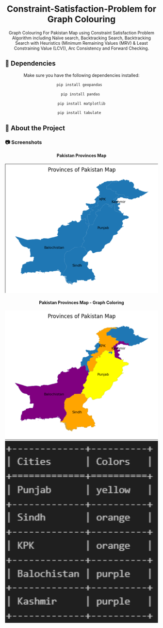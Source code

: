 <div align='center'>

<h1>Constraint-Satisfaction-Problem for Graph Colouring</h1>
<p>Graph Colouring For Pakistan Map using Constraint Satisfaction Problem Algorithm including Naïve search, Backtracking Search, Backtracking Search with Heuristics (Minimum Remaining Values (MRV) & Least Constraining Value (LCV)), Arc Consistency and Forward Checking.</p>

</div>

## :star2: Dependencies
<div align='center'>
<p>Make sure you have the following dependencies installed:</p>

```bash
pip install geopandas  
```
```bash
pip install pandas 
``` 
```bash
pip install matplotlib
``` 
```bash
pip install tabulate  
``` 

</div>


## :star2: About the Project

### :camera: Screenshots
<div align='center'>
<h4>Pakistan Provinces Map</h4>
</div>
<div align="center"> <a href=""><img src="./pkmap.png" alt='image' width='800'/></a> </div>
<div align='center'>
<h4>Pakistan Provinces Map - Graph Coloring</h4>
</div>
<div align="center"> <a href=""><img src="./colormap.png" alt='image' width='800'/></a> </div>
<div align="center"> <a href=""><img src="./colortbl.png" alt='image' width='800'/></a> </div>

